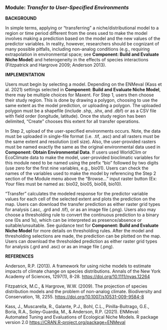 ### **Module:** ***Transfer to User-Specified Environments***

**BACKGROUND**

In simple terms, applying or “transferring” a niche/distributional model to a region or time period different from the ones used to make the model involves making a prediction based on the model and the new values of the predictor variables. In reality, however, researchers should be cognizant of many possible pitfalls, including non-analog conditions (e.g., requiring extrapolation in environmental space; see **Component: Build and Evaluate Niche Model**) and heterogeneity in the effects of species interactions (Fitzpatrick and Hargrove 2009; Anderson 2013).

**IMPLEMENTATION**

Users must begin by selecting a model. Depending on the ENMeval (Kass et al. 2021) settings selected in **Component: Build and Evaluate Niche Model**, there may be multiple choices for Maxent. For Step 1, users then choose their study region. This is done by drawing a polygon, choosing to use the same extent as the model prediction, or uploading a polygon. The uploaded polygon must be a shapefile (include .shp, .shx, and .dbf) or as a CSV file with field order (longitude, latitude). Once the study region has been delimited, “Create” chooses this extent for all transfer operations. 

In Step 2, upload of the user-specified environments occurs. Note, the data must be uploaded in single-file format (i.e. .tif, .asc) and all rasters must be the same extent and resolution (cell size). Also, the user-provided rasters must be named exactly the same as the original environmental data used in **Component: Obtain Environmental Data**. If users used WorldClim or EcoClimate data to make the model, user-provided bioclimatic variables for this module need to be named using the prefix “bio” followed by two digits (use zero for the first nine variables, e.g., bio01). Users can check the names of the variables used to make the model by referencing the Step 2 section of the Module menu above the “Browse…” input raster button (Ex: Your files must be named as:  bio02, bio05, bio08, bio10).
 
“Transfer” calculates the modeled response for the predictor variable values for each cell of the selected extent and plots the prediction on the map. Users can download the transfer prediction as either raster grid types for analysis (.asc, .grd and .tif), or as an image file (.png).
Users also may choose a thresholding rule to convert the continuous prediction to a binary one (0s and 1s), which can be interpreted as presence/absence or suitable/unsuitable. See guidance text for **Component: Build and Evaluate Niche Model** for more details on thresholding rules. After the model and thresholding selections are made, the prediction can be plotted on the map. Users can download the thresholded prediction as either raster grid types for analysis (.grd and .asc) or as an image file (.png).


**REFERENCES**

Anderson, R.P. (2013). A framework for using niche models to estimate impacts of climate change on species distributions. Annals of the New York Academy of Sciences, 1297(1), 8-28. <a href="https://doi.org/10.1111/nyas.12264" target="_blank">https://doi.org/10.1111/nyas.12264</a>

Fitzpatrick, M.C., & Hargrove, W.W. (2009). The projection of species distribution models and the problem of non-analog climate. Biodiversity and Conservation, 18, 2255. <a href="https://doi.org/10.1007/s10531-009-9584-8" target="_blank">https://doi.org/10.1007/s10531-009-9584-8</a>

Kass, J., Muscarella, R., Galante, P.J., Bohl, C.L., Pinilla-Buitrago, G.E., Boria, R.A., Soley-Guardia, M., & Anderson, R.P. (2021). ENMeval: Automated Tuning and Evaluations of Ecological Niche Models. R package version 2.0 <a href="https://CRAN.R-project.org/package=ENMeval" target="_blank">https://CRAN.R-project.org/package=ENMeval</a> 

